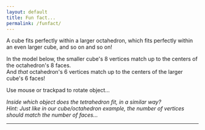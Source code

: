 ```yaml
---
layout: default
title: Fun fact...	
permalink: /funfact/
---
```

<div id="sketch-holder"></div>
A cube fits perfectly within a larger octahedron, which fits perfectly within an even larger cube, and so on and so on!  
  
In the model below, the smaller cube's 8 vertices match up to the centers of the octahedron's 8 faces.  
And _that_ octahedron's 6 vertices match up to the centers of the larger cube's 6 faces!  
  
Use mouse or trackpad to rotate object...
  
_Inside which object does the tetrahedron fit, in a similar way?  
Hint:  Just like in our cube/octahedron example, the number of vertices should match the number of faces..._  

---

<script src="https://cdnjs.cloudflare.com/ajax/libs/p5.js/0.8.0/p5.min.js"></script>
<script>

function setup() {
	createCanvas(648, 400, WEBGL); 
}

let s = 64;
let v = s*3/2;
let w = v;

function draw() {
	background(222);
	let radius = width * 1.5;

	//drag to move the world.
	orbitControl(6,6);

	normalMaterial();
	rotateX(-s/13);
	rotateY(s);

	push();
	box(s, s, s);

	stroke('#222222');
	strokeWeight(3);

	// octahedron wireframe
    line( 0, v, 0, v, 0, 0);
    line( 0, v, 0,-v, 0, 0);
    line( 0, v, 0, 0, 0, v);
    line( 0, v, 0, 0, 0,-v);

    line( 0,-v, 0, v, 0, 0);
    line( 0,-v, 0,-v, 0, 0);
    line( 0,-v, 0, 0, 0, v);
    line( 0,-v, 0, 0, 0,-v);

    line(-v, 0, 0, 0, 0,-v);
    line( 0, 0,-v, v, 0, 0);
    line( v, 0, 0, 0, 0, v);
    line( 0, 0, v,-v, 0, 0);

    stroke('#444444');
	strokeWeight(3);

    // large cube wireframe
    line( w, w, w, w,-w, w);
    line( w,-w, w,-w,-w, w);
    line(-w,-w, w,-w, w, w);
    line(-w, w, w, w, w, w);

    line( w, w, w, w, w,-w);
    line( w,-w, w, w,-w,-w);
    line(-w,-w, w,-w,-w,-w);
    line(-w, w, w,-w, w,-w);

    line( w, w,-w, w,-w,-w);
    line( w,-w,-w,-w,-w,-w);
    line(-w,-w,-w,-w, w,-w);
    line(-w, w,-w, w, w,-w);


	pop();
}

</script>


